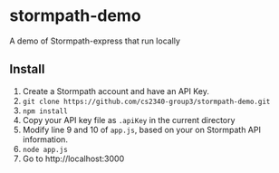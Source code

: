 # stormpath-demo
A demo of Stormpath-express that run locally

Install
---
1. Create a Stormpath account and have an API Key.
2. `git clone https://github.com/cs2340-group3/stormpath-demo.git`
3. `npm install`
4. Copy your API key file as `.apiKey` in the current directory
5. Modify line 9 and 10 of `app.js`, based on your on Stormpath API information.
6. `node app.js`
7. Go to http://localhost:3000
